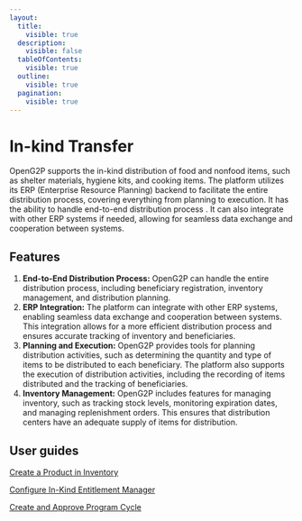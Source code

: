 ```yaml
---
layout:
  title:
    visible: true
  description:
    visible: false
  tableOfContents:
    visible: true
  outline:
    visible: true
  pagination:
    visible: true
---
```


# In-kind Transfer

OpenG2P supports the in-kind distribution of food and nonfood items, such as shelter materials, hygiene kits, and cooking items. The platform utilizes its ERP (Enterprise Resource Planning) backend to facilitate the entire distribution process, covering everything from planning to execution. It has the ability to handle end-to-end distribution process . It can also integrate with other ERP systems if needed, allowing for seamless data exchange and cooperation between systems.

## **Features**

1. **End-to-End Distribution Process:** OpenG2P can handle the entire distribution process, including beneficiary registration, inventory management, and distribution planning.
2. **ERP Integration:** The platform can integrate with other ERP systems, enabling seamless data exchange and cooperation between systems. This integration allows for a more efficient distribution process and ensures accurate tracking of inventory and beneficiaries.
3. **Planning and Execution:** OpenG2P provides tools for planning distribution activities, such as determining the quantity and type of items to be distributed to each beneficiary. The platform also supports the execution of distribution activities, including the recording of items distributed and the tracking of beneficiaries.
4. **Inventory Management:** OpenG2P includes features for managing inventory, such as tracking stock levels, monitoring expiration dates, and managing replenishment orders. This ensures that distribution centers have an adequate supply of items for distribution.

## User guides

[Create a Product in Inventory](user-guides/create-a-product-in-inventory.md)

[Configure In-Kind Entitlement Manager](../../../../utilities-and-tools/odk-collection-app/user-guides/configure-in-kind-entitlement-manager.md)

[Create and Approve Program Cycle](user-guides/create-and-approve-disbursement-cycle.md)
